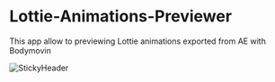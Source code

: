 # Lottie-Animations-Previewer
This app allow to previewing Lottie animations exported from AE with Bodymovin

![StickyHeader](http://i.imgur.com/DrThppb.gif)
